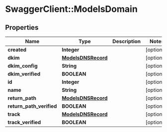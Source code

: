 # SwaggerClient::ModelsDomain

## Properties
Name | Type | Description | Notes
------------ | ------------- | ------------- | -------------
**created** | **Integer** |  | [optional] 
**dkim** | [**ModelsDNSRecord**](ModelsDNSRecord.md) |  | [optional] 
**dkim_config** | **String** |  | [optional] 
**dkim_verified** | **BOOLEAN** |  | [optional] 
**id** | **Integer** |  | [optional] 
**name** | **String** |  | [optional] 
**return_path** | [**ModelsDNSRecord**](ModelsDNSRecord.md) |  | [optional] 
**return_path_verified** | **BOOLEAN** |  | [optional] 
**track** | [**ModelsDNSRecord**](ModelsDNSRecord.md) |  | [optional] 
**track_verified** | **BOOLEAN** |  | [optional] 


